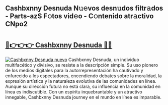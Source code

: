 ## Cashbxnny Desnuda N𝚞𝚎vos desn𝚞dos filtr𝚊dos - Parts-azS F𝚘tos vid𝚎o - C𝚘ntenido atr𝚊ctivo CNpo2

# <h2><a href="http://mb645hl.tromn.icu/?c=Cashbxnny+Desnuda">🔗👉👉👉 Cashbxnny Desnuda 🔗🔗</a></h2>

[![Cashbxnny Desnuda nuevo](https://i.imgur.com/pEAQMta.gif)](http://mb645hl.tromn.icu/?c=Cashbxnny+Desnuda)
Cashbxnny Desnuda, un individuo multifacético y divisivo, se resiste a la descripción simple. Su uso pionero de los medios digitales para la autorrepresentación ha cautivado y enfurecido a los espectadores, encendiendo debates sobre la moralidad, la expresión artística y la naturaleza evolutiva de las comunidades en línea. Aunque su dirección futura no está clara, su influencia en la comunidad en línea es indiscutible. Con un espíritu inquebrantable y un atractivo innegable, Cashbxnny Desnuda journey en el mundo en línea es imparable.
